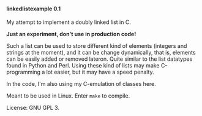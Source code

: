 #### linkedlistexample 0.1

My attempt to implement a doubly linked list in C.

**Just an experiment, don't use in production code!**

Such a list can be used to store different kind of elements (integers and strings at the moment), and it can be change dynamically, that is, elements can be easily added or removed lateron. Quite similar to the list datatypes found in Python and Perl. Using these kind of lists may make C-programming a lot easier, but it may have a speed penalty.

In the code, I'm also using my C-emulation of classes here.

Meant to be used in Linux. Enter `make` to compile.

License: GNU GPL 3.
